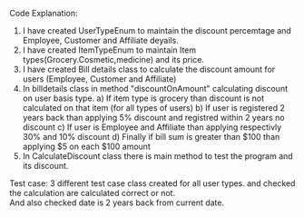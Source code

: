 Code Explanation:
1) I have created UserTypeEnum to maintain the discount percemtage and  Employee, Customer and Affiliate deyails.
2) I have created ItemTypeEnum to maintain Item types(Grocery.Cosmetic,medicine) and its price.
3) I have created Bill details class to calculate the discount amount for users (Employee, Customer and Affiliate)
4) In billdetails class in method "discountOnAmount" calculating discount on user basis type.
  a) If item type is grocery than discount is not calculated on that item (for all types of users)
  b) If user is registered 2 years back than applying 5% discount and registred within 2 years no discount
  c) If user is Employee and Affiliate than applying respectivly 30% and 10% discount
  d) Finally if bill sum is greater than $100 than applying $5 on each $100 amount
5) In CalculateDiscount class there is main method to test the program and its discount.

Test case:
3 different test case class created for all user types.
and checked the calculation are calculated correct or not.\
And also checked date is 2 years back from current date.
